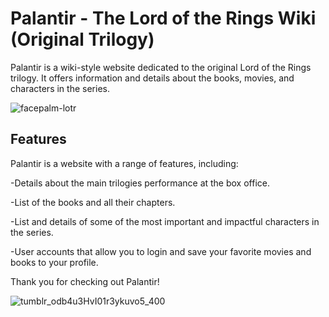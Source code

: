 # Palantir - The Lord of the Rings Wiki (Original Trilogy)
Palantir is a wiki-style website dedicated to the original Lord of the Rings trilogy. It offers information and details about the books, movies, and characters in the series.

![facepalm-lotr](https://user-images.githubusercontent.com/122751588/231493694-6dd723f8-2112-47d8-8074-8d0db985d6eb.gif)

## Features
Palantir is a website with a range of features, including:

-Details about the main trilogies performance at the box office.

-List of the books and all their chapters.

-List and details of some of the most important and impactful characters in the series.

-User accounts that allow you to login and save your favorite movies and books to your profile.


Thank you for checking out Palantir!



![tumblr_odb4u3HvI01r3ykuvo5_400](https://user-images.githubusercontent.com/122751588/231494051-64116fd2-0720-4936-bc9c-50215cea22fe.gif)

